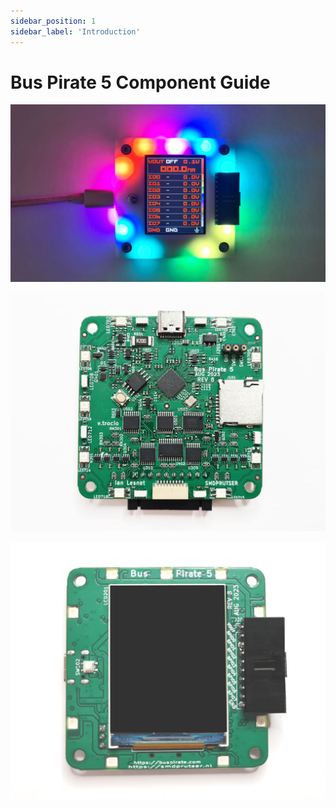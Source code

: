 ```yaml
---
sidebar_position: 1
sidebar_label: 'Introduction'
---
```


# Bus Pirate 5 Component Guide

![](./img/bp-rgb-dark.jpg)

![](./img/bp5-pcb-bottom.jpg)

![](./img/bp5-pcb-top.jpg)